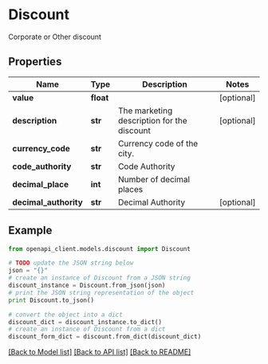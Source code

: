 # Discount

Corporate or Other discount

## Properties
Name | Type | Description | Notes
------------ | ------------- | ------------- | -------------
**value** | **float** |  | [optional] 
**description** | **str** | The marketing description for the discount | [optional] 
**currency_code** | **str** | Currency code of the city. | 
**code_authority** | **str** | Code Authority | 
**decimal_place** | **int** | Number of decimal places | 
**decimal_authority** | **str** | Decimal Authority | [optional] 

## Example

```python
from openapi_client.models.discount import Discount

# TODO update the JSON string below
json = "{}"
# create an instance of Discount from a JSON string
discount_instance = Discount.from_json(json)
# print the JSON string representation of the object
print Discount.to_json()

# convert the object into a dict
discount_dict = discount_instance.to_dict()
# create an instance of Discount from a dict
discount_form_dict = discount.from_dict(discount_dict)
```
[[Back to Model list]](../README.md#documentation-for-models) [[Back to API list]](../README.md#documentation-for-api-endpoints) [[Back to README]](../README.md)


